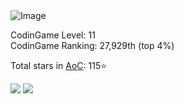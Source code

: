 <img src="https://projecteuler.net/profile/Graygzou.png" class="postimage" alt="Image">

CodinGame Level: 11     
CodinGame Ranking: 27,929th (top 4%)

Total stars in [AoC](https://adventofcode.com/): 115⭐

![](https://img.shields.io/badge/stars%20⭐-115-yellow)
![](https://img.shields.io/badge/days%20completed-3-red)

<!--
**Graygzou/Graygzou** is a ✨ _special_ ✨ repository because its `README.md` (this file) appears on your GitHub profile.

Here are some ideas to get you started:

- 🔭 I’m currently working on ...
- 🌱 I’m currently learning ...
- 👯 I’m looking to collaborate on ...
- 🤔 I’m looking for help with ...
- 💬 Ask me about ...
- 📫 How to reach me: ...
- 😄 Pronouns: ...
- ⚡ Fun fact: ...
-->
